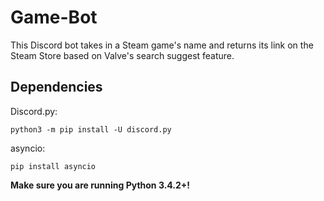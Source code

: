 # Game-Bot

This Discord bot takes in a Steam game's name and returns its link on the Steam Store based on Valve's search suggest feature.

## Dependencies

Discord.py:
```
python3 -m pip install -U discord.py
```

asyncio:
```
pip install asyncio
```

**Make sure you are running Python 3.4.2+!**

